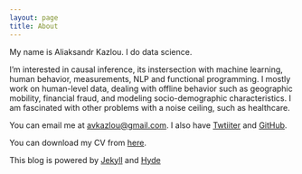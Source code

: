 ```yaml
---
layout: page
title: About
---
```


My name is Aliaksandr Kazlou. I do data science.

I’m interested in causal inference, its instersection with machine learning, human behavior, measurements, NLP and functional programming. I mostly work on human-level data, dealing with offline behavior such as geographic mobility, financial fraud, and modeling socio-demographic characteristics. I am fascinated with other problems with a noise ceiling, such as healthcare.

You can email me at [avkazlou@gmail.com](avkazlou@gmail.com). I also have [Twtiiter](https://twitter.com/unfriendlydata) and [GitHub](https://github.com/aliaksandrkazlou).

You can download my CV from [here](/assets/Aliaksandr_Kazlou_CV.pdf).

This blog is powered by [Jekyll](http://jekyllrb.com) and [Hyde](http://hyde.getpoole.com)
